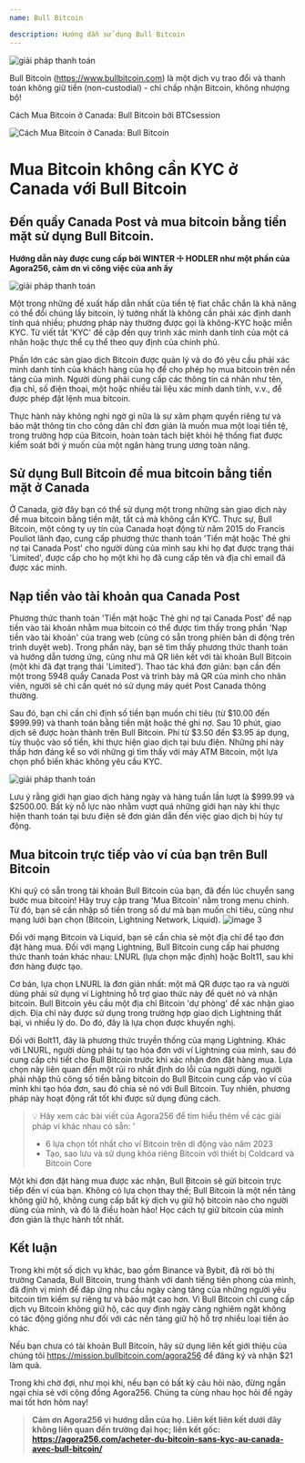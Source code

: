 ```yaml
---
name: Bull Bitcoin

description: Hướng dẫn sử dụng Bull Bitcoin
---
```


![giải pháp thanh toán](assets/cover.webp)

Bull Bitcoin (https://www.bullbitcoin.com) là một dịch vụ trao đổi và thanh toán không giữ tiền (non-custodial) - chỉ chấp nhận Bitcoin, không nhượng bộ!

Cách Mua Bitcoin ở Canada: Bull Bitcoin bởi BTCsession

![Cách Mua Bitcoin ở Canada: Bull Bitcoin](https://youtu.be/aKs8bKwLjJQ)

# Mua Bitcoin không cần KYC ở Canada với Bull Bitcoin

## Đến quầy Canada Post và mua bitcoin bằng tiền mặt sử dụng Bull Bitcoin.

**Hướng dẫn này được cung cấp bởi WINTER ☩ HODLER như một phần của Agora256, cảm ơn vì công việc của anh ấy**

![giải pháp thanh toán](assets/1.webp)

Một trong những đề xuất hấp dẫn nhất của tiền tệ fiat chắc chắn là khả năng có thể đổi chúng lấy bitcoin, lý tưởng nhất là không cần phải xác định danh tính quá nhiều; phương pháp này thường được gọi là không-KYC hoặc miễn KYC. Từ viết tắt 'KYC' đề cập đến quy trình xác minh danh tính của một cá nhân hoặc thực thể cụ thể theo quy định của chính phủ.

Phần lớn các sàn giao dịch Bitcoin được quản lý và do đó yêu cầu phải xác minh danh tính của khách hàng của họ để cho phép họ mua bitcoin trên nền tảng của mình. Người dùng phải cung cấp các thông tin cá nhân như tên, địa chỉ, số điện thoại, một hoặc nhiều tài liệu xác minh danh tính, v.v., để được phép đặt lệnh mua bitcoin.

Thực hành này không nghi ngờ gì nữa là sự xâm phạm quyền riêng tư và bảo mật thông tin cho công dân chỉ đơn giản là muốn mua một loại tiền tệ, trong trường hợp của Bitcoin, hoàn toàn tách biệt khỏi hệ thống fiat được kiểm soát bởi ý muốn của một ngân hàng trung ương toàn năng.

## Sử dụng Bull Bitcoin để mua bitcoin bằng tiền mặt ở Canada

Ở Canada, giờ đây bạn có thể sử dụng một trong những sàn giao dịch này để mua bitcoin bằng tiền mặt, tất cả mà không cần KYC. Thực sự, Bull Bitcoin, một công ty uy tín của Canada hoạt động từ năm 2015 do Francis Pouliot lãnh đạo, cung cấp phương thức thanh toán 'Tiền mặt hoặc Thẻ ghi nợ tại Canada Post' cho người dùng của mình sau khi họ đạt được trạng thái 'Limited', được cấp cho họ một khi họ đã cung cấp tên và địa chỉ email đã được xác minh.

## Nạp tiền vào tài khoản qua Canada Post

Phương thức thanh toán 'Tiền mặt hoặc Thẻ ghi nợ tại Canada Post' để nạp tiền vào tài khoản nhằm mua bitcoin có thể được tìm thấy trong phần 'Nạp tiền vào tài khoản' của trang web (cũng có sẵn trong phiên bản di động trên trình duyệt web). Trong phần này, bạn sẽ tìm thấy phương thức thanh toán và hướng dẫn tương ứng, cũng như mã QR liên kết với tài khoản Bull Bitcoin (một khi đã đạt trạng thái 'Limited').
Thao tác khá đơn giản: bạn cần đến một trong 5948 quầy Canada Post và trình bày mã QR của mình cho nhân viên, người sẽ chỉ cần quét nó sử dụng máy quét Post Canada thông thường.

Sau đó, bạn chỉ cần chỉ định số tiền bạn muốn chi tiêu (từ $10.00 đến $999.99) và thanh toán bằng tiền mặt hoặc thẻ ghi nợ. Sau 10 phút, giao dịch sẽ được hoàn thành trên Bull Bitcoin. Phí từ $3.50 đến $3.95 áp dụng, tùy thuộc vào số tiền, khi thực hiện giao dịch tại bưu điện. Những phí này thấp hơn đáng kể so với những gì tìm thấy với máy ATM Bitcoin, một lựa chọn phổ biến khác không yêu cầu KYC.

![giải pháp thanh toán](assets/2.webp)

Lưu ý rằng giới hạn giao dịch hàng ngày và hàng tuần lần lượt là $999.99 và $2500.00. Bất kỳ nỗ lực nào nhằm vượt quá những giới hạn này khi thực hiện thanh toán tại bưu điện sẽ đơn giản dẫn đến việc giao dịch bị hủy tự động.

## Mua bitcoin trực tiếp vào ví của bạn trên Bull Bitcoin
Khi quỹ có sẵn trong tài khoản Bull Bitcoin của bạn, đã đến lúc chuyển sang bước mua bitcoin! Hãy truy cập trang 'Mua Bitcoin' nằm trong menu chính. Từ đó, bạn sẽ cần nhập số tiền trong số dư mà bạn muốn chi tiêu, cũng như mạng lưới bạn chọn (Bitcoin, Lightning Network, Liquid).
![image 3](assets/3.webp)

Đối với mạng Bitcoin và Liquid, bạn sẽ cần chia sẻ một địa chỉ để tạo đơn đặt hàng mua. Đối với mạng Lightning, Bull Bitcoin cung cấp hai phương thức thanh toán khác nhau: LNURL (lựa chọn mặc định) hoặc Bolt11, sau khi đơn hàng được tạo.

Cơ bản, lựa chọn LNURL là đơn giản nhất: một mã QR được tạo ra và người dùng phải sử dụng ví Lightning hỗ trợ giao thức này để quét nó và nhận bitcoin. Bull Bitcoin yêu cầu một địa chỉ Bitcoin 'dự phòng' để xác nhận giao dịch. Địa chỉ này được sử dụng trong trường hợp giao dịch Lightning thất bại, vì nhiều lý do. Do đó, đây là lựa chọn được khuyến nghị.

Đối với Bolt11, đây là phương thức truyền thống của mạng Lightning. Khác với LNURL, người dùng phải tự tạo hóa đơn với ví Lightning của mình, sau đó cung cấp chi tiết cho Bull Bitcoin trước khi xác nhận đơn đặt hàng mua. Lựa chọn này liên quan đến một rủi ro nhất định do lỗi của người dùng, người phải nhập thủ công số tiền bằng bitcoin do Bull Bitcoin cung cấp vào ví của mình khi tạo hóa đơn, sau đó chia sẻ nó với Bull Bitcoin. Tuy nhiên, phương pháp này hoạt động rất tốt khi được sử dụng đúng cách.

> 💡 Hãy xem các bài viết của Agora256 để tìm hiểu thêm về các giải pháp ví khác nhau có sẵn:
> '
>
> - 6 lựa chọn tốt nhất cho ví Bitcoin trên di động vào năm 2023
> - Tạo, sao lưu và sử dụng khóa riêng Bitcoin với thiết bị Coldcard và Bitcoin Core

Một khi đơn đặt hàng mua được xác nhận, Bull Bitcoin sẽ gửi bitcoin trực tiếp đến ví của bạn. Không có lựa chọn thay thế; Bull Bitcoin là một nền tảng không giữ hộ, không cung cấp bất kỳ dịch vụ giữ hộ bitcoin nào cho người dùng của mình, và đó là điều hoàn hảo! Học cách tự giữ bitcoin của mình đơn giản là thực hành tốt nhất.

## Kết luận

Trong khi một số dịch vụ khác, bao gồm Binance và Bybit, đã rời bỏ thị trường Canada, Bull Bitcoin, trung thành với danh tiếng tiên phong của mình, đã định vị mình để đáp ứng nhu cầu ngày càng tăng của những người yêu bitcoin tìm kiếm sự riêng tư và bảo mật cao hơn. Vì Bull Bitcoin chỉ cung cấp dịch vụ Bitcoin không giữ hộ, các quy định ngày càng nghiêm ngặt không có tác động giống như đối với các nền tảng giữ hộ hỗ trợ nhiều loại tiền ảo khác.

Nếu bạn chưa có tài khoản Bull Bitcoin, hãy sử dụng liên kết giới thiệu của chúng tôi https://mission.bullbitcoin.com/agora256 để đăng ký và nhận $21 làm quà.

Trong khi chờ đợi, như mọi khi, nếu bạn có bất kỳ câu hỏi nào, đừng ngần ngại chia sẻ với cộng đồng Agora256. Chúng ta cùng nhau học hỏi để ngày mai tốt hơn hôm nay!

> **Cảm ơn Agora256 vì hướng dẫn của họ. Liên kết liên kết dưới đây không liên quan đến trường đại học; liên kết gốc: https://agora256.com/acheter-du-bitcoin-sans-kyc-au-canada-avec-bull-bitcoin/**